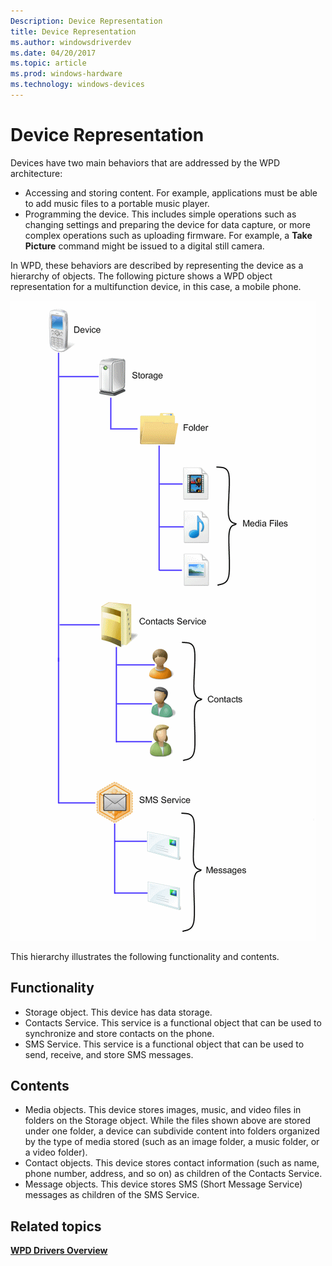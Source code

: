 ```yaml
---
Description: Device Representation
title: Device Representation
ms.author: windowsdriverdev
ms.date: 04/20/2017
ms.topic: article
ms.prod: windows-hardware
ms.technology: windows-devices
---
```


# Device Representation


Devices have two main behaviors that are addressed by the WPD architecture:

-   Accessing and storing content. For example, applications must be able to add music files to a portable music player.
-   Programming the device. This includes simple operations such as changing settings and preparing the device for data capture, or more complex operations such as uploading firmware. For example, a **Take Picture** command might be issued to a digital still camera.

In WPD, these behaviors are described by representing the device as a hierarchy of objects. The following picture shows a WPD object representation for a multifunction device, in this case, a mobile phone.

![wpd hierarchy](images/wpd_overview_figure3.png)

This hierarchy illustrates the following functionality and contents.

## <span id="Functionality"></span><span id="functionality"></span><span id="FUNCTIONALITY"></span>Functionality


-   Storage object. This device has data storage.
-   Contacts Service. This service is a functional object that can be used to synchronize and store contacts on the phone.
-   SMS Service. This service is a functional object that can be used to send, receive, and store SMS messages.

## <span id="Contents"></span><span id="contents"></span><span id="CONTENTS"></span>Contents


-   Media objects. This device stores images, music, and video files in folders on the Storage object. While the files shown above are stored under one folder, a device can subdivide content into folders organized by the type of media stored (such as an image folder, a music folder, or a video folder).
-   Contact objects. This device stores contact information (such as name, phone number, address, and so on) as children of the Contacts Service.
-   Message objects. This device stores SMS (Short Message Service) messages as children of the SMS Service.

## <span id="related_topics"></span>Related topics


[**WPD Drivers Overview**](wpd-drivers-overview.md)

 

 





